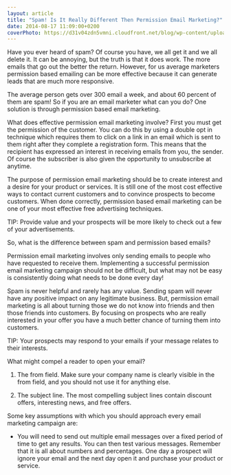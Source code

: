 ```yaml
---
layout: article
title: "Spam! Is It Really Different Then Permission Email Marketing?"
date: 2014-08-17 11:09:00+0200
coverPhoto: https://d31v04zdn5vmni.cloudfront.net/blog/wp-content/uploads/2018/01/bildschirmfoto-2018-01-18-um-13.08.21.png
---
```


Have you ever heard of spam? Of course you have, we all get it and we all delete it. It can be annoying, but the truth is that it does work. The more emails that go out the better the return. However, for us average marketers permission based emailing can be more effective because it can generate leads that are much more responsive.

The average person gets over 300 email a week, and about 60 percent of them are spam! So if you are an email marketer what can you do? One solution is through permission based email marketing.

What does effective permission email marketing involve? First you must get the permission of the customer. You can do this by using a double opt in technique which requires them to click on a link in an email which is sent to them right after they complete a registration form. This means that the recipient has expressed an interest in receiving emails from you, the sender. Of course the subscriber is also given the opportunity to unsubscribe at anytime.

The purpose of permission email marketing should be to create interest and a desire for your product or services. It is still one of the most cost effective ways to contact current customers and to convince prospects to become customers. When done correctly, permission based email marketing can be one of your most effective free advertising techniques.

TIP: Provide value and your prospects will be more likely to check out a few of your advertisements.

So, what is the difference between spam and permission based emails?

Permission email marketing involves only sending emails to people who have requested to receive them. Implementing a successful permission email marketing campaign should not be difficult, but what may not be easy is consistently doing what needs to be done every day!

Spam is never helpful and rarely has any value. Sending spam will never have any positive impact on any legitimate business. But, permission email marketing is all about turning those we do not know into friends and then those friends into customers. By focusing on prospects who are really interested in your offer you have a much better chance of turning them into customers.

TIP: Your prospects may respond to your emails if your message relates to their interests.

What might compel a reader to open your email?

1. The from field. Make sure your company name is clearly visible in the from field, and you should not use it for anything else.

2. The subject line. The most compelling subject lines contain discount offers, interesting news, and free offers.

Some key assumptions with which you should approach every email marketing campaign are:

- You will need to send out multiple email messages over a fixed period of time to get any results. You can then test various messages. Remember that it is all about numbers and percentages. One day a prospect will ignore your email and the next day open it and purchase your product or service.